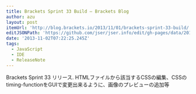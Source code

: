 ```yaml
---
title: Brackets Sprint 33 Build – Brackets Blog
author: azu
layout: post
itemUrl: 'http://blog.brackets.io/2013/11/01/brackets-sprint-33-build/'
editJSONPath: 'https://github.com/jser/jser.info/edit/gh-pages/data/2013/11/index.json'
date: '2013-11-02T07:22:25.245Z'
tags:
  - JavaScript
  - IDE
  - ReleaseNote
---
```

Brackets Sprint 33 リリース.
HTMLファイルから該当するCSSの編集、CSSのtiming-functionをGUIで変更出来るように、画像のプレビューの追加等

